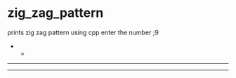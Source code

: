 # zig_zag_pattern
prints zig zag pattern using cpp 
enter the number ;9

  *   *
 * * * *
*   *   *
